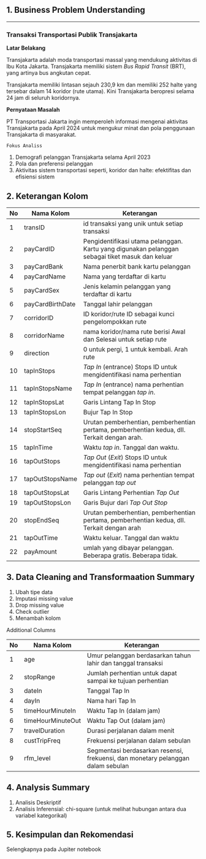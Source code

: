 ## __1. Business Problem Understanding__ 
---
### **Transaksi Transportasi Publik Transjakarta**
__Latar Belakang__

Transjakarta adalah moda transportasi massal yang mendukung aktivitas di Ibu Kota Jakarta. Transjakarta memiliki sistem *Bus Rapid Transit* (BRT), yang artinya bus angkutan cepat.

Transjakarta memiliki lintasan sejauh 230,9 km dan memiliki 252 halte yang tersebar dalam 14 koridor (rute utama). Kini Transjakarta beropresi selama 24 jam di seluruh koridornya.

__Pernyataan Masalah__

PT Transportasi Jakarta ingin memperoleh informasi mengenai aktivitas Transjakarta pada April 2024 untuk mengukur minat dan pola penggunaan Transjakarta di masyarakat.

`Fokus Analiss`
1. Demografi pelanggan Transjakarta selama April 2023
2. Pola dan preferensi pelanggan
3. Aktivitas sistem transportasi seperti, koridor dan halte: efektifitas dan efisiensi sistem


## __2. Keterangan Kolom__
|No| Nama Kolom | Keterangan |
|--|------------|------------|
|1| transID | id transaksi yang unik untuk setiap transaksi | 
|2| payCardID | Pengidentifikasi utama pelanggan. Kartu yang digunakan pelanggan sebagai tiket masuk dan keluar|
|3| payCardBank| Nama penerbit bank kartu pelanggan| 
|4| payCardName| Nama yang terdaftar di kartu|
|5| payCardSex| Jenis kelamin pelanggan yang terdaftar di kartu|
|6| payCardBirthDate| Tanggal lahir pelanggan|
|7| corridorID | ID koridor/rute ID sebagai kunci pengelompokkan rute| 
|8| corridorName| nama koridor/nama rute berisi Awal dan Selesai untuk setiap rute | 
|9| direction| 0 untuk pergi, 1 untuk kembali. Arah rute| 
|10| tapInStops| *Tap In* (entrance) Stops ID untuk mengidentifikasi nama perhentian|
|11| tapInStopsName| *Tap In* (entrance) nama perhentian tempat pelanggan *tap in*.
|12| tapInStopsLat| Garis Lintang Tap In Stop|
|13| tapInStopsLon| Bujur Tap In Stop|
|14| stopStartSeq| Urutan pemberhentian, pemberhentian pertama, pemberhentian kedua, dll. Terkait dengan arah.|
|15| tapInTime| Waktu *tap in*. Tanggal dan waktu. 
|16| tapOutStops| *Tap Out* (*Exit*) Stops ID untuk mengidentifikasi nama perhentian|
|17| tapOutStopsName| *Tap out* (*Exit*) nama perhentian tempat pelanggan *tap out*|
|18| tapOutStopsLat| Garis Lintang Perhentian *Tap Out*|
|19| tapOutStopsLon| Garis Bujur dari *Tap Out Stop*|
|20| stopEndSeq| Urutan pemberhentian, pemberhentian pertama, pemberhentian kedua, dll. Terkait dengan arah|
|21| tapOutTime| Waktu keluar. Tanggal dan waktu|
|22| payAmount| umlah yang dibayar pelanggan. Beberapa gratis. Beberapa tidak.

## __3. Data Cleaning and Transformaation Summary__
1. Ubah tipe data
2. Imputasi missing value
3. Drop missing value
4. Check outlier
5. Menambah kolom

Additional Columns

|No| Nama Kolom | Keterangan |
|--|------------|------------|
|1| age | Umur pelanggan berdasarkan tahun lahir dan tanggal transaksi | 
|2| stopRange | Jumlah perhentian untuk dapat sampai ke tujuan perhentian|
|3| dateIn| Tanggal Tap In| 
|4| dayIn| Nama hari Tap In|
|5| timeHourMinuteIn| Waktu Tap In (dalam jam)|
|6| timeHourMinuteOut| Waktu Tap Out (dalam jam)|
|7| travelDuration | Durasi perjalanan dalam menit|
|8| custTripFreq | Frekuensi perjalanan dalam sebulan|
|9| rfm_level | Segmentasi berdasarkan resensi, frekuensi, dan monetary pelanggan dalam sebulan|

## __4. Analysis Summary__
1. Analisis Deskriptif
2. Analisis Inferensial: chi-square (untuk melihat hubungan antara dua variabel kategorikal)

## __5. Kesimpulan dan Rekomendasi__
Selengkapnya pada Jupiter notebook

